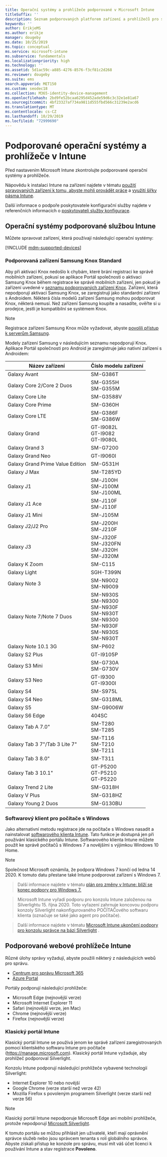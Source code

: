 ```yaml
---
title: Operační systémy a prohlížeče podporované v Microsoft Intune
titleSuffix: ''
description: Seznam podporovaných platforem zařízení a prohlížečů pro správu zařízení přes Intune
keywords: ''
author: ErikjeMS
ms.author: erikje
manager: dougeby
ms.date: 10/25/2019
ms.topic: conceptual
ms.service: microsoft-intune
ms.subservice: fundamentals
ms.localizationpriority: high
ms.technology: ''
ms.assetid: 5d1ac59c-a885-4276-8576-f3cf81c2d268
ms.reviewer: dougeby
ms.suite: ems
search.appverid: MET150
ms.custom: seodec18
ms.collection: M365-identity-device-management
ms.openlocfilehash: 2bd9fe52bcaa6295d452ade59d6c3c32e1e81a67
ms.sourcegitcommit: 4bf23327af734a9811d555fbd566c31239e2acd6
ms.translationtype: MT
ms.contentlocale: cs-CZ
ms.lasthandoff: 10/29/2019
ms.locfileid: "72999690"
---
```

# <a name="supported-operating-systems-and-browsers-in-intune"></a>Podporované operační systémy a prohlížeče v Intune

Před nastavením Microsoft Intune zkontrolujte podporované operační systémy a prohlížeče.

Nápovědu k instalaci Intune na zařízení najdete v tématu [použití spravovaných zařízení k tomu, abyste mohli provádět práce](https://docs.microsoft.com/intune-user-help/company-portal-frequently-asked-questions) a [využití šířky pásma Intune](network-bandwidth-use.md).

Další informace o podpoře poskytovatele konfigurační služby najdete v referenčních informacích o [poskytovateli služby konfigurace](https://docs.microsoft.com/windows/client-management/mdm/configuration-service-provider-reference).

## <a name="intune-supported-operating-systems"></a>Operační systémy podporované službou Intune

Můžete spravovat zařízení, která používají následující operační systémy:

[!INCLUDE [mdm-supported-devices](../../intune-classic/includes/mdm-supported-devices.md)]

### <a name="supported-samsung-knox-standard-devices"></a>Podporovaná zařízení Samsung Knox Standard

Aby při aktivaci Knox nedošlo k chybám, které brání registraci ke správě mobilních zařízení, pokusí se aplikace Portál společnosti o aktivaci Samsung Knox během registrace ke správě mobilních zařízení, jen pokud je zařízení uvedené v [seznamu podporovaných zařízení Knox](https://www.samsungknox.com/knox-supported-devices/knox-workspace). Zařízení, která nepodporují aktivaci Samsung Knox, se zaregistrují jako standardní zařízení s Androidem. Některá čísla modelů zařízení Samsung mohou podporovat Knox, některá nemusí. Než zařízení Samsung koupíte a nasadíte, ověřte si u prodejce, jestli je kompatibilní se systémem Knox.

> [!NOTE]
> Registrace zařízení Samsung Knox může vyžadovat, abyste [povolili přístup k serverům Samsung](https://support.samsungknox.com/hc/articles/115013833108-Our-corporate-devices-are-behind-a-firewall-How-do-I-enable-Knox-Workspace-devices-to-contact-Samsung-servers). 

Modely zařízení Samsung v následujícím seznamu nepodporují Knox. Aplikace Portál společnosti pro Android je zaregistruje jako nativní zařízení s Androidem:

| **Název zařízení** | **Číslo modelu zařízení** |
| --- | --- |
| Galaxy Avant | SM-G386T |
| Galaxy Core 2/Core 2 Duos | SM-G355H<br>SM-G355M |
| Galaxy Core Lite | SM-G3588V |
| Galaxy Core Prime | SM-G360H |
| Galaxy Core LTE | SM-G386F<br>SM-G386W |
| Galaxy Grand | GT-I9082L<br>GT-I9082<br>GT-I9080L |
| Galaxy Grand 3 | SM-G7200 |
| Galaxy Grand Neo | GT-I9060I |
| Galaxy Grand Prime Value Edition | SM-G531H |
| Galaxy J Max | SM-T285YD |
| Galaxy J1 | SM-J100H<br>SM-J100M<br>SM-J100ML |
| Galaxy J1 Ace | SM-J110F<br>SM-J110F |
| Galaxy J1 Mini | SM-J105M |
| Galaxy J2/J2 Pro | SM-J200H<br>SM-J210F |
| Galaxy J3 | SM-J320F<br>SM-J320FN<br>SM-J320H<br>SM-J320M |
| Galaxy K Zoom | SM-C115 |
| Galaxy Light | SGH-T399N |
| Galaxy Note 3 | SM-N9002<br>SM-N9009 |
| Galaxy Note 7/Note 7 Duos | SM-N930S<br>SM-N9300<br>SM-N930F<br>SM-N930T<br>SM-N9300<br>SM-N930F<br>SM-N930S<br>SM-N930T |
| Galaxy Note 10.1 3G | SM-P602 |
| Galaxy S2 Plus | GT-I9105P |
| Galaxy S3 Mini | SM-G730A<br>SM-G730V |
| Galaxy S3 Neo | GT-I9300<br>GT-I9300I |
| Galaxy S4 | SM-S975L |
| Galaxy S4 Neo | SM-G318ML |
| Galaxy S5 | SM-G9006W |
| Galaxy S6 Edge | 404SC |
| Galaxy Tab A 7.0&quot; | SM-T280<br>SM-T285 |
| Galaxy Tab 3 7&quot;/Tab 3 Lite 7&quot; | SM-T116<br>SM-T210<br>SM-T211 |
| Galaxy Tab 3 8.0&quot; | SM-T311 |
| Galaxy Tab 3 10.1&quot; | GT-P5200<br>GT-P5210<br>GT-P5220 |
| Galaxy Trend 2 Lite | SM-G318H |
| Galaxy V Plus | SM-G318HZ |
| Galaxy Young 2 Duos | SM-G130BU |


### <a name="windows-pc-software-client"></a>Softwarový klient pro počítače s Windows

Jako alternativní metodu registrace jde na počítače s Windows nasadit a nainstalovat [softwarového klienta Intune](../manage-windows-pcs-with-microsoft-intune.md). Tato funkce je dostupná jen při používání klasického portálu Intune. Softwarového klienta Intune můžete použít ke správě počítačů s Windows 7 a novějšími s výjimkou Windows 10 Home.

> [!Note]
> Společnost Microsoft oznámila, že podpora Windows 7 končí od ledna 14 2020. K tomuto datu přestane také Intune podporovat zařízení s Windows 7.

> Další informace najdete v tématu [plán pro změny v Intune: blíží se konec podpory pro Windows 7.](https://docs.microsoft.com/en-us/intune/fundamentals/whats-new#intune-plan-for-change-nearing-end-of-support-for-windows-7)

> Microsoft Intune vyřadí podporu pro konzolu Intune založenou na Silverlightu 15. října 2020. Toto vyřazení zahrnuje koncovou podporu konzoly Silverlight nakonfigurovaného POČÍTAČového softwaru klienta (označuje se také jako agent pro počítače).

> Další informace najdete v tématu [Microsoft Intune ukončení podpory pro konzolu správce na bázi Silverlight](https://techcommunity.microsoft.com/t5/Intune-Customer-Success/Take-Action-Microsoft-Intune-ending-support-for-the-Silverlight/ba-p/916249) .

<!--  ### Exchange ActiveSync management

You can manage [Exchange ActiveSync devices](../enrollment/device-enrollment.md#mobile-device-management-with-exchange-activesync-and-intune) from the Intune console. This option provides a limited set of management capabilities when compared to the other methods. See [Capabilities of built-in Mobile Device Management in Office 365](https://support.office.com/article/Capabilities-of-built-in-Mobile-Device-Management-for-Office-365-a1da44e5-7475-4992-be91-9ccec25905b0) for a list of supported devices.  -->

## <a name="intune-supported-web-browsers"></a>Podporované webové prohlížeče Intune

Různé úlohy správy vyžadují, abyste použili některý z následujících webů pro správu.

- [Centrum pro správu Microsoft 365](http://go.microsoft.com/fwlink/p/?LinkId=698854)
- [Azure Portal](https://portal.azure.com/)

Portály podporují následující prohlížeče:
- Microsoft Edge (nejnovější verze)
- Microsoft Internet Explorer 11
- Safari (nejnovější verze, jen Mac)
- Chrome (nejnovější verze)
- Firefox (nejnovější verze)




### <a name="intune-classic-portal"></a>Klasický portál Intune

Klasický portál Intune se používá jenom ke správě zařízení zaregistrovaných pomocí klientského softwaru Intune pro počítače (https://manage.microsoft.com). Klasický portál Intune vyžaduje, aby prohlížeč podporoval Silverlight.

Konzolu Intune podporují následující prohlížeče vybavené technologií Silverlight:
- Internet Explorer 10 nebo novější
- Google Chrome (verze starší než verze 42)
- Mozilla Firefox s povoleným programem Silverlight (verze starší než verze 56)

> [!Note]
> Klasický portál Intune nepodporuje Microsoft Edge ani mobilní prohlížeče, protože nepodporují [Microsoft Silverlight](https://msdn.microsoft.com/library/cc838158(v=vs.95).aspx).

K tomuto portálu se můžou přihlásit jen uživatelé, kteří mají oprávnění správce služeb nebo jsou správcem tenanta s rolí globálního správce. Abyste získali přístup ke konzole pro správu, musí mít váš účet licenci k používání Intune a stav registrace **Povoleno**.
